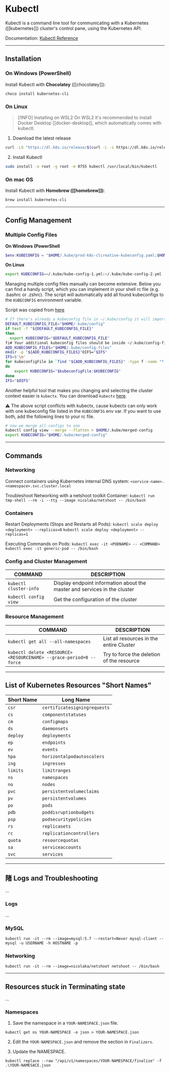# Kubectl
Kubectl is a command line tool for communicating with a Kubernetes ([[kubernetes]]) cluster's control pane, using the Kubernetes API.

Documentation: [Kubectl Reference](https://kubernetes.io/docs/reference/kubectl/)

---
## Installation

### On Windows (PowerShell)
Install Kubectl with **Chocolatey** ([[chocolatey]]):
```
choco install kubernetes-cli
```

### On Linux
> [!INFO] Installing on WSL2
> On WSL2 it's recommended to install Docker Desktop [[docker-desktop]], which automatically comes with kubectl.
1. Download the latest release
```bash
curl -LO "https://dl.k8s.io/release/$(curl -L -s https://dl.k8s.io/release/stable.txt)/bin/linux/amd64/kubectl"  
```

2. Install Kubectl
```bash
sudo install -o root -g root -m 0755 kubectl /usr/local/bin/kubectl
```

### On mac OS
Install Kubectl with **Homebrew ([[homebrew]])**:
```zsh
brew install kubernetes-cli
```

---
## Config Management

### Multiple Config Files

**On Windows (PowerShell**
```powershell
$env:KUBECONFIG = "$HOME/.kube/prod-k8s-clcreative-kubeconfig.yaml;$HOME/.kube/infra-home-kube-prod-1.yml;$HOME/.kube/infra-home-kube-demo-1.yml;$HOME/.kube/infra-cloud-kube-prod-1.yml"
```

**On Linux**
```bash
export KUBECONFIG=~/.kube/kube-config-1.yml:~/.kube/kube-config-2.yml
```

Managing multiple config files manually can become extensive. Below you can find a handy
script, which you can implement in your shell rc file (e.g. .bashrc or .zshrc). The script
will automatically add all found kubeconfigs to the `KUBECONFIG` environment variable.

Script was copied from [here](https://medium.com/@alexgued3s/multiple-kubeconfigs-no-problem-f6be646fc07d)

```bash
# If there's already a kubeconfig file in ~/.kube/config it will import that too and all the contexts
DEFAULT_KUBECONFIG_FILE="$HOME/.kube/config"
if test -f "${DEFAULT_KUBECONFIG_FILE}"
then
  export KUBECONFIG="$DEFAULT_KUBECONFIG_FILE"
fi# Your additional kubeconfig files should be inside ~/.kube/config-files
ADD_KUBECONFIG_FILES="$HOME/.kube/config-files"
mkdir -p "${ADD_KUBECONFIG_FILES}"OIFS="$IFS"
IFS=$'\n'
for kubeconfigFile in `find "${ADD_KUBECONFIG_FILES}" -type f -name "*.yml" -o -name "*.yaml"`
do
    export KUBECONFIG="$kubeconfigFile:$KUBECONFIG"
done
IFS="$OIFS"
```

Another helpful tool that makes you changing and selecting the cluster context easier is
`kubectx`. You can download `kubectx` [here](https://github.com/ahmetb/kubectx).

:warning: The above script conflicts with kubectx, cause kubectx can only work with one
kubeconfig file listed in the `KUBECONFIG` env var. If you want to use both, add the following
lines to your rc file.

```bash
# now we merge all configs to one
kubectl config view --merge --flatten > $HOME/.kube/merged-config
export KUBECONFIG="$HOME/.kube/merged-config"
```

---
## Commands

### Networking

Connect containers using Kubernetes internal DNS system:
`<service-name>.<namespace>.svc.cluster.local`

Troubleshoot Networking with a netshoot toolkit Container:
`kubectl run tmp-shell --rm -i --tty --image nicolaka/netshoot -- /bin/bash`

### Containers

Restart Deployments (Stops and Restarts all Pods):
`kubectl scale deploy <deployment> --replicas=0`
`kubectl scale deploy <deployment> --replicas=1`

Executing Commands on Pods:
`kubectl exec -it <PODNAME> -- <COMMAND>`
`kubectl exec -it generic-pod -- /bin/bash` 

### Config and Cluster Management
COMMAND | DESCRIPTION
---|---
`kubectl cluster-info` | Display endpoint information about the master and services in the cluster
`kubectl config view` |Get the configuration of the cluster
### Resource Management
COMMAND | DESCRIPTION
---|---
`kubectl get all --all-namespaces` | List all resources in the entire Cluster
`kubectl delete <RESOURCE> <RESOURCENAME> --grace-period=0 --force` | Try to force the deletion of the resource

---
## List of Kubernetes Resources "Short Names"

Short Name | Long Name
---|---
`csr`|`certificatesigningrequests`
`cs`|`componentstatuses`
`cm`|`configmaps`
`ds`|`daemonsets`
`deploy`|`deployments`
`ep`|`endpoints`
`ev`|`events`
`hpa`|`horizontalpodautoscalers`
`ing`|`ingresses`
`limits`|`limitranges`
`ns`|`namespaces`
`no`|`nodes`
`pvc`|`persistentvolumeclaims`
`pv`|`persistentvolumes`
`po`|`pods`
`pdb`|`poddisruptionbudgets`
`psp`|`podsecuritypolicies`
`rs`|`replicasets`
`rc`|`replicationcontrollers`
`quota`|`resourcequotas`
`sa`|`serviceaccounts`
`svc`|`services`

---
## 陼 Logs and Troubleshooting
...

### Logs
...

### MySQL 
`kubectl run -it --rm --image=mysql:5.7 --restart=Never mysql-client -- mysql -u USERNAME -h HOSTNAME -p`

### Networking
`kubectl run -it --rm --image=nicolaka/netshoot netshoot -- /bin/bash`

---
## Resources stuck in Terminating state
...

### Namespaces
1. Save the namespace in a `YOUR-NAMESPACE.json` file.
```
kubectl get ns YOUR-NAMESPACE -o json > YOUR-NAMESPACE.json
```

2. Edit the `YOUR-NAMESPACE.json` and remove the section in `Finalizers`.

3. Update the NAMESPACE.
```
kubectl replace --raw "/api/v1/namespaces/YOUR-NAMESPACE/finalize" -f .\YOUR-NAMESACE.json
```
